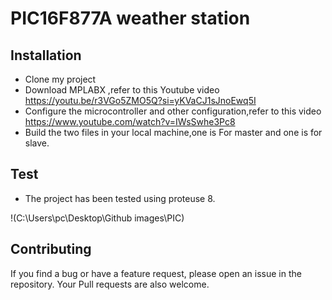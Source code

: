 # PIC16F877A weather station




## Installation
- Clone my project
- Download MPLABX ,refer to this Youtube video https://youtu.be/r3VGo5ZMO5Q?si=yKVaCJ1sJnoEwq5I
- Configure the microcontroller and other configuration,refer to this video https://www.youtube.com/watch?v=IWsSwhe3Pc8
- Build  the two files in your local machine,one is For master and one is for slave.

## Test
- The project has been tested using proteuse 8.

 !(C:\Users\pc\Desktop\Github images\PIC)




## Contributing
If you find a bug or have a feature request, please open an issue in the repository. Your Pull requests are also welcome.


